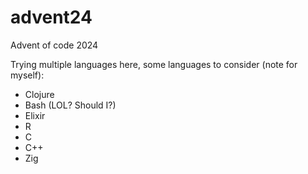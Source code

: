 # advent24
Advent of code 2024


Trying multiple languages here, some languages to consider (note for myself):

- Clojure
- Bash (LOL? Should I?)
- Elixir
- R
- C
- C++
- Zig
